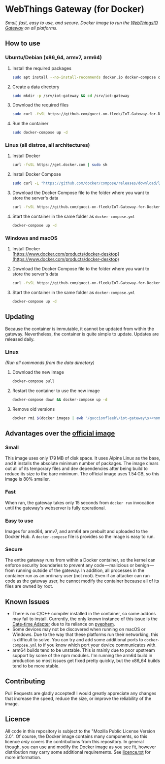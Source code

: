 # WebThings Gateway (for Docker)
*Small, fast, easy to use, and secure. Docker image to run the [WebThingsIO Gateway](https://webthings.io/) on all platforms.*

## How to use
### Ubuntu/Debian (x86_64, armv7, arm64)
1. Install the required packages
    ```bash
    sudo apt install --no-install-recommends docker.io docker-compose curl
    ```
2. Create a data directory
    ```bash
    sudo mkdir -p /srv/iot-gateway && cd /srv/iot-gateway
    ```
3. Download the required files
    ```bash
    sudo curl -fsSL https://github.com/gucci-on-fleek/IoT-Gateway-for-Docker/raw/master/docker-compose.yml -o docker-compose.yml && sudo docker-compose pull
    ```
4. Run the container
    ```bash
    sudo docker-compose up -d
    ```

### Linux (all distros, all architectures)
1. Install Docker
    ```bash
    curl -fsSL https://get.docker.com | sudo sh
    ```
2. Install Docker Compose
    ```bash
    sudo curl -L "https://github.com/docker/compose/releases/download/latest/docker-compose-$(uname -s)-$(uname -m)" -o /usr/local/bin/docker-compose; sudo chmod +x /usr/local/bin/docker-compose
    ```
3. Download the Docker Compose file to the folder where you want to store the server's data
    ```bash
    curl -fsSL https://github.com/gucci-on-fleek/IoT-Gateway-for-Docker/raw/master/docker-compose.yml -o docker-compose.yml
    ```
4. Start the container in the same folder as `docker-compose.yml`  
    ```bash
    docker-compose up -d
    ```

### Windows and macOS
1. Install Docker  
    [https://www.docker.com/products/docker-desktop](https://www.docker.com/products/docker-desktop)

2. Download the Docker Compose file to the folder where you want to store the server's data  
    ```bash
    curl -fsSL https://github.com/gucci-on-fleek/IoT-Gateway-for-Docker/raw/master/docker-compose-mac-win.yml -o docker-compose.yml
    ```    
3. Start the container in the same folder as `docker-compose.yml`  
    ```bash
    docker-compose up -d
    ```

## Updating
Because the container is immutable, it cannot be updated from within the gateway. Nevertheless, the container is quite simple to update. Updates are released daily.

### Linux
*(Run all commands from the data directory)*
1. Download the new image
    ```bash
    docker-compose pull
    ```
2. Restart the container to use the new image
    ```bash
    docker-compose down && docker-compose up -d
    ```
3. Remove old versions
    ```bash
    docker rmi $(docker images | awk '/guccionfleek\/iot-gateway\s+<none>\s+[A-z0-9].*$/{print $3}')
    ```

## Advantages over the [official image](https://hub.docker.com/r/webthingsio/gateway)
### Small
This image uses only 179 MB of disk space. It uses Alpine Linux as the base, and it installs the absolute minimum number of packages. The image clears out all of its temporary files and dev dependencies after being build to reduce its size to the bare minimum. The official image uses 1.54 GB, so this image is 80% smaller.

### Fast
When ran, the gateway takes only 15 seconds from `docker run` invocation until the gateway's webserver is fully operational.

### Easy to use
Images for amd64, armv7, and arm64 are prebuilt and uploaded to the Docker Hub. A `docker-compose` file is provides so the image is easy to run.

### Secure
The entire gateway runs from within a Docker container, so the kernel can enforce security boundaries to prevent any code — malicious or benign — from running outside of the gateway. In addition, all processes in the container run as an ordinary user (not root). Even if an attacker can run code as the gateway user, he cannot modify the container because all of its files are owned by root.

## Known Issues
- There is no C/C++ compiler installed in the container, so some addons may fail to install. Currently, the only known instance of this issue is the [Date-time Adapter](https://github.com/tomasy/date-time-adapter) due to its reliance on [pyephem](https://pypi.org/project/pyephem/).
- Some devices may not be discovered when running on macOS or Windows. Due to the way that these platforms run their networking, this is difficult to solve. You can try and add some additional ports to `docker-compose.yml` to if you know which port your device communicates with.
- arm64 builds tend to be unstable. This is mainly due to poor upstream support by some of the npm modules. I'm running the arm64 build in production so most issues get fixed pretty quickly, but the x86_64 builds tend to be more stable. 

## Contributing
Pull Requests are gladly accepted! I would greatly appreciate any changes that increase the speed, reduce the size, or improve the reliability of the image.

## Licence
All code in this repository is subject to the "Mozilla Public License Version 2.0". Of course, the Docker image contains many components, so this licence _only_ covers the contributions from this repository. In general though, you can use and modify the Docker image as you see fit, however distribution may carry some additional requirements. See [licence.txt](https://github.com/gucci-on-fleek/IoT-Gateway-for-Docker/blob/master/licence.txt) for more information.
